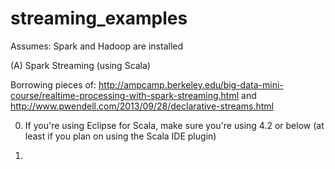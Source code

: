 streaming_examples
==================

Assumes: Spark and Hadoop are installed


(A) Spark Streaming (using Scala)

Borrowing pieces of: http://ampcamp.berkeley.edu/big-data-mini-course/realtime-processing-with-spark-streaming.html and http://www.pwendell.com/2013/09/28/declarative-streams.html

0. If you're using Eclipse for Scala, make sure you're using 4.2 or below (at least if you plan on using the Scala IDE plugin)


1. 

